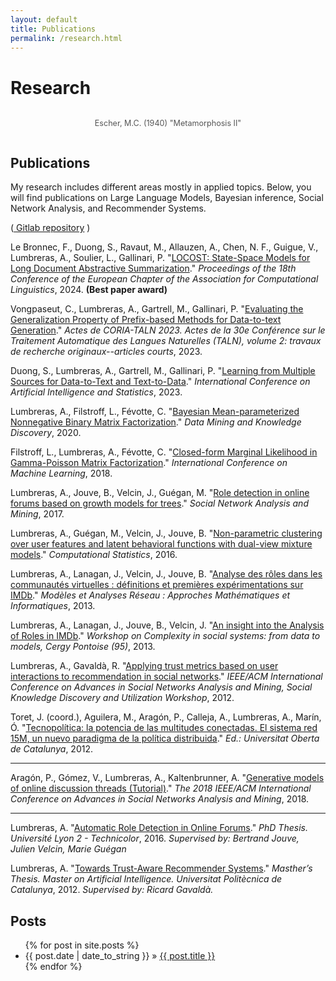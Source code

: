 ```yaml
---
layout: default
title: Publications
permalink: /research.html
---
```


# Research
<div style="text-align: center;">
    <figure style="display: inline-block;">
        <img src="{{site.baseurl}}/assets/img/metamorphose-2-2.jpg" alt="" style="max-width: 100%;" />
        <figcaption style="text-align: left; font-size: 0.9em; color: #555;">Escher, M.C. (1940) "Metamorphosis II"</figcaption>
    </figure>
</div>

<h2 class="section">Publications</h2>
My research includes different areas mostly in applied topics. Below, you will find publications on Large Language Models, Bayesian inference, Social Network Analysis, and Recommender Systems.
<p>
<div class="center-email">
(<a href="https://github.com/alumbreras?tab=repositories"><i class="fa fa-github fa-lg fa-fw"></i> Gitlab repository</a> )
</div>
</p>

Le Bronnec, F., Duong, S., Ravaut, M., Allauzen, A., Chen, N. F., Guigue, V., Lumbreras, A., Soulier, L., Gallinari, P. "[LOCOST: State-Space Models for Long Document Abstractive Summarization](https://example.com/locost-pdf)." *Proceedings of the 18th Conference of the European Chapter of the Association for Computational Linguistics*, 2024. **(Best paper award)**[<i class="fa fa-file-pdf-o fa-lg fa-fw"></i>](https://example.com/locost-pdf) <i class="fa fa-github fa-lg fa-fw"></i> <i class="fa fa-slideshare fa-lg fa-fw"></i> 

Vongpaseut, C., Lumbreras, A., Gartrell, M., Gallinari, P. "[Evaluating the Generalization Property of Prefix-based Methods for Data-to-text Generation](https://example.com/prefix-based-pdf)." *Actes de CORIA-TALN 2023. Actes de la 30e Conférence sur le Traitement Automatique des Langues Naturelles (TALN), volume 2: travaux de recherche originaux--articles courts*, 2023. [<i class="fa fa-file-pdf-o fa-lg fa-fw"></i>](https://example.com/prefix-based-pdf) <i class="fa fa-github fa-lg fa-fw"></i> <i class="fa fa-slideshare fa-lg fa-fw"></i>

Duong, S., Lumbreras, A., Gartrell, M., Gallinari, P. "[Learning from Multiple Sources for Data-to-Text and Text-to-Data](https://example.com/multiple-sources-pdf)." *International Conference on Artificial Intelligence and Statistics*, 2023. [<i class="fa fa-file-pdf-o fa-lg fa-fw"></i>](https://example.com/multiple-sources-pdf) <i class="fa fa-github fa-lg fa-fw"></i> <i class="fa fa-slideshare fa-lg fa-fw"></i>

Lumbreras, A., Filstroff, L., Févotte, C. "[Bayesian Mean-parameterized Nonnegative Binary Matrix Factorization](https://link.springer.com/article/10.1007/s10618-020-00712-w)." *Data Mining and Knowledge Discovery*, 2020. [<i class="fa fa-file-pdf-o fa-lg fa-fw"></i>](https://arxiv.org/abs/1812.06866) <i class="fa fa-github fa-lg fa-fw"></i> <i class="fa fa-slideshare fa-lg fa-fw"></i>

Filstroff, L., Lumbreras, A., Févotte, C. "[Closed-form Marginal Likelihood in Gamma-Poisson Matrix Factorization](http://proceedings.mlr.press/v80/filstroff18a/filstroff18a.pdf)." *International Conference on Machine Learning*, 2018. [<i class="fa fa-file-pdf-o fa-lg fa-fw"></i>](http://proceedings.mlr.press/v80/filstroff18a/filstroff18a.pdf) <i class="fa fa-github fa-lg fa-fw"></i> <i class="fa fa-slideshare fa-lg fa-fw"></i>

Lumbreras, A., Jouve, B., Velcin, J., Guégan, M. "[Role detection in online forums based on growth models for trees](https://www.springer.com/computer/database+management+%26+information+retrieval/journal/13278)." *Social Network Analysis and Mining*, 2017. [<i class="fa fa-file-pdf-o fa-lg fa-fw"></i>](https://www.springer.com/computer/database+management+%26+information+retrieval/journal/13278) <i class="fa fa-github fa-lg fa-fw"></i> <i class="fa fa-slideshare fa-lg fa-fw"></i>

Lumbreras, A., Guégan, M., Velcin, J., Jouve, B. "[Non-parametric clustering over user features and latent behavioral functions with dual-view mixture models](http://link.springer.com/article/10.1007/s00180-016-0668-0)." *Computational Statistics*, 2016. [<i class="fa fa-file-pdf-o fa-lg fa-fw"></i>]({{site.baseurl}}/assets/files/Lumbreras_et_al_2017_CompStats.pdf) [<i class="fa fa-github fa-lg fa-fw"></i>](https://github.com/alumbreras/Dual-DPGMM) <i class="fa fa-slideshare fa-lg fa-fw"></i>

Lumbreras, A., Lanagan, J., Velcin, J., Jouve, B. "[Analyse des rôles dans les communautés virtuelles : définitions et premières expérimentations sur IMDb](http://arxiv.org/ftp/arxiv/papers/1309/1309.7187.pdf)." *Modèles et Analyses Réseau : Approches Mathématiques et Informatiques*, 2013. [<i class="fa fa-file-pdf-o fa-lg fa-fw"></i>](http://arxiv.org/ftp/arxiv/papers/1309/1309.7187.pdf) <i class="fa fa-github fa-lg fa-fw"></i> <i class="fa fa-slideshare fa-lg fa-fw"></i>

Lumbreras, A., Lanagan, J., Jouve, B., Velcin, J. "[An insight into the Analysis of Roles in IMDb](http://complexity-in-social-systems.u-cergy.fr/?page_id=326)." *Workshop on Complexity in social systems: from data to models, Cergy Pontoise (95)*, 2013. [<i class="fa fa-file-pdf-o fa-lg fa-fw"></i>]({{site.baseurl}}/assets/files/Lumbreras_et_al_2013_1.pdf) <i class="fa fa-github fa-lg fa-fw"></i> [<i class="fa fa-slideshare fa-lg fa-fw"></i>]({{site.baseurl}}/assets/files/Lumbreras_et_al_2013_1_slides.pdf)

Lumbreras, A., Gavaldà, R. "[Applying trust metrics based on user interactions to recommendation in social networks](http://ieeexplore.ieee.org/document/6425600/)." *IEEE/ACM International Conference on Advances in Social Networks Analysis and Mining, Social Knowledge Discovery and Utilization Workshop*, 2012. [<i class="fa fa-file-pdf-o fa-lg fa-fw"></i>]({{site.baseurl}}/assets/files/Lumbreras_Gavalda_ASONAM_2012_extversion.pdf) [<i class="fa fa-github fa-lg fa-fw"></i>](https://bitbucket.org/alumbreras/trust-aware-recommender-system-for-tweets/) <i class="fa fa-slideshare fa-lg fa-fw"></i>

Toret, J. (coord.), Aguilera, M., Aragón, P., Calleja, A., Lumbreras, A., Marín, Ó. "[Tecnopolítica: la potencia de las multitudes conectadas. El sistema red 15M, un nuevo paradigma de la política distribuida](http://tecnopolitica.net/sites/default/files/1878-5799-3-PB%20%282%29.pdf)." *Ed.: Universitat Oberta de Catalunya*, 2012. [<i class="fa fa-file-pdf-o fa-lg fa-fw"></i>](http://tecnopolitica.net/sites/default/files/1878-5799-3-PB%20%282%29.pdf) <i class="fa fa-github fa-lg fa-fw"></i> <i class="fa fa-slideshare fa-lg fa-fw"></i>

-----

Aragón, P., Gómez, V., Lumbreras, A., Kaltenbrunner, A. "[Generative models of online discussion threads (Tutorial)](https://www.upf.edu/web/ai-ml/tutorial-asonam-2018)." *The 2018 IEEE/ACM International Conference on Advances in Social Networks Analysis and Mining*, 2018. [<i class="fa fa-file-pdf-o fa-lg fa-fw"></i>](https://www.upf.edu/web/ai-ml/tutorial-asonam-2018) <i class="fa fa-github fa-lg fa-fw"></i> [<i class="fa fa-slideshare fa-lg fa-fw"></i>](https://docs.google.com/presentation/d/1sHfJJKMrBTjN05J5qPf6LP6CqF5vwUX6kq0P7LCobmU/edit)

-----

Lumbreras, A. "[Automatic Role Detection in Online Forums](https://tel.archives-ouvertes.fr/tel-01439342/)." *PhD Thesis. Université Lyon 2 - Technicolor*, 2016. *Supervised by: Bertrand Jouve, Julien Velcin, Marie Guégan* [<i class="fa fa-file-pdf-o fa-lg fa-fw"></i>](https://tel.archives-ouvertes.fr/tel-01439342/) <i class="fa fa-github fa-lg fa-fw"></i> [<i class="fa fa-slideshare fa-lg fa-fw"></i>]({{site.url}}/files/PhD_soutenance.pdf)

Lumbreras, A. "[Towards Trust-Aware Recommender Systems](https://bitbucket.org/alumbreras/trust-aware-recommender-system-for-tweets)." *Masther’s Thesis. Master on Artificial Intelligence. Universitat Politècnica de Catalunya*, 2012. *Supervised by: Ricard Gavaldà.* [<i class="fa fa-file-pdf-o fa-lg fa-fw"></i>]({{site.baseurl}}/assets/files/Lumbreras_MasterThesis.pdf) [<i class="fa fa-github fa-lg fa-fw"></i>](https://bitbucket.org/alumbreras/trust-aware-recommender-system-for-tweets) [<i class="fa fa-slideshare fa-lg fa-fw"></i>](http://www.slideshare.net/anarcaster/towards-trustaware-recommender-systems)



<h2 class="section">Posts</h2>

<div>
  <ul class='posts'>
    {% for post in site.posts %}
      <li><span>{{ post.date | date_to_string }}</span> &raquo; <a href="{{ post.url }}">{{ post.title }}</a></li>
    {% endfor %}
</ul>
</div>